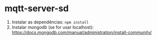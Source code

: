 # mqtt-server-sd

1. Instalar as dependências: `npm install`
2. Instalar mongodb (se for usar localhost): https://docs.mongodb.com/manual/administration/install-community/